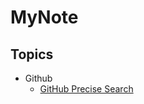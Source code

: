 # MyNote

## Topics
* Github
  - [GitHub Precise Search](https://github.com/KELLSPING/MyNote/blob/main/GitHub/git_precise_search.md)